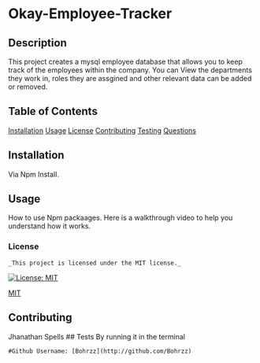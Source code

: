 # Okay-Employee-Tracker

  
  ## Description
  This project creates a mysql employee database that allows you to keep track of the employees within the company.
  You can View the departments they work in, roles they are assgined and other relevant data can be added or removed.
  ## Table of Contents
  [Installation](#installation)
  [Usage](#usage)
  [License](#license)
  [Contributing](#contributing)
  [Testing](#tsets)
  [Questions](#questions)
  
  ## Installation
  Via Npm Install.
  ## Usage
  How to use Npm packaages.
  Here is a walkthrough video to help you understand how it works.
  ### License 

    _This project is licensed under the MIT license._
  [![License: MIT](https://img.shields.io/badge/License-MIT-yellow.svg)](https://opensource.org/licenses/MIT)
  
 [MIT](#license) 

  ## Contributing
  Jhanathan Spells
    ## Tests
  By running it in the terminal 
 

    #Github Username: [Bohrzz](http://github.com/Bohrzz)

